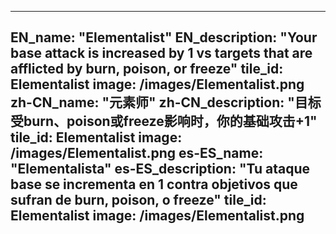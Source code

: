 ---

EN_name: "Elementalist"
EN_description: "Your base attack is increased by 1 vs targets that are afflicted by burn, poison, or freeze"
tile_id: Elementalist
image: /images/Elementalist.png
zh-CN_name: "元素师"
zh-CN_description: "目标受burn、poison或freeze影响时，你的基础攻击+1"
tile_id: Elementalist
image: /images/Elementalist.png
es-ES_name: "Elementalista"
es-ES_description: "Tu ataque base se incrementa en 1 contra objetivos que sufran de burn, poison, o freeze"
tile_id: Elementalist
image: /images/Elementalist.png
---
